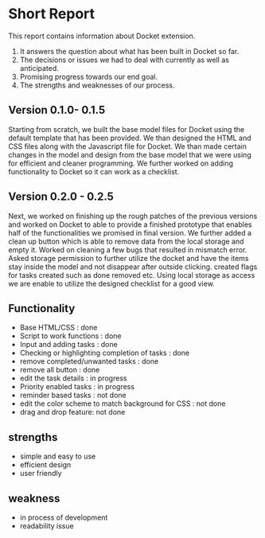 # Short Report

This report contains information about Docket extension.
1. It answers the question about what has been built in Docket so far. 
2. The decisions or issues we had to deal with currently as well as anticipated. 
3. Promising progress towards our end goal. 
4. The strengths and weaknesses of our process.

## Version 0.1.0- 0.1.5
Starting from scratch, we built the base model files for Docket using the default template that has been provided. We than designed the HTML and CSS files along with the Javascript file for Docket. We than made certain changes in the model and design from the base model that we were using for efficient and cleaner programming. We further worked on adding functionality to Docket so it can work as a checklist.

## Version 0.2.0 - 0.2.5
Next, we worked on finishing up the rough patches of the previous versions and worked on Docket to able to provide a finished prototype that enables half of the functionalities we promised in final version. We further added a clean up button which is able to remove data from the local storage and empty it. Worked on cleaning a few bugs that resulted in mismatch error. Asked storage permission to further utilize the docket and have the items stay inside the model and not disappear after outside clicking. created flags for tasks created such as done removed etc. Using local storage as access we are enable to utilize the designed checklist for a good view.

## Functionality
- Base HTML/CSS : done
- Script to work functions : done
- Input and adding tasks : done
- Checking or highlighting completion of tasks : done
- remove completed/unwanted tasks : done
- remove all button : done
- edit the task details : in progress
- Priority enabled tasks : in progress
- reminder based tasks : not done
- edit the color scheme to match background for CSS : not done
- drag and drop feature: not done

## strengths
- simple and easy to use
- efficient design
- user friendly

## weakness
- in process of development
- readability issue





